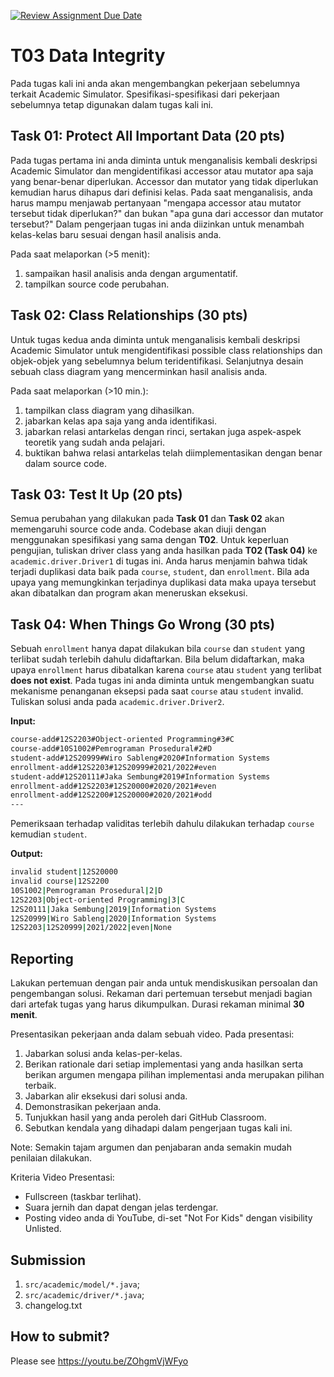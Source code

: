 [![Review Assignment Due Date](https://classroom.github.com/assets/deadline-readme-button-22041afd0340ce965d47ae6ef1cefeee28c7c493a6346c4f15d667ab976d596c.svg)](https://classroom.github.com/a/RfB0-Cnc)
# T03 Data Integrity
Pada tugas kali ini anda akan mengembangkan pekerjaan sebelumnya terkait Academic Simulator. Spesifikasi-spesifikasi dari pekerjaan sebelumnya tetap digunakan dalam tugas kali ini.

## Task 01: Protect All Important Data (20 pts)

Pada tugas pertama ini anda diminta untuk menganalisis kembali deskripsi Academic Simulator dan mengidentifikasi accessor atau mutator apa saja yang benar-benar diperlukan. Accessor dan mutator yang tidak diperlukan kemudian harus dihapus dari definisi kelas. Pada saat menganalisis, anda harus mampu menjawab pertanyaan "mengapa accessor atau mutator tersebut tidak diperlukan?" dan bukan "apa guna dari accessor dan mutator tersebut?" Dalam pengerjaan tugas ini anda diizinkan untuk menambah kelas-kelas baru sesuai dengan hasil analisis anda.

Pada saat melaporkan (>5 menit):
1. sampaikan hasil analisis anda dengan argumentatif.
2. tampilkan source code perubahan.

## Task 02: Class Relationships (30 pts)

Untuk tugas kedua anda diminta untuk menganalisis kembali deskripsi Academic Simulator untuk mengidentifikasi possible class relationships dan objek-objek yang sebelumnya belum teridentifikasi. Selanjutnya desain sebuah class diagram yang mencerminkan hasil analisis anda.

Pada saat melaporkan (>10 min.):
1. tampilkan class diagram yang dihasilkan.
2. jabarkan kelas apa saja yang anda identifikasi.
3. jabarkan relasi antarkelas dengan rinci, sertakan juga aspek-aspek teoretik yang sudah anda pelajari.
4. buktikan bahwa relasi antarkelas telah diimplementasikan dengan benar dalam source code.

## Task 03: Test It Up (20 pts)

Semua perubahan yang dilakukan pada **Task 01** dan **Task 02** akan memengaruhi source code anda. Codebase akan diuji dengan menggunakan spesifikasi yang sama dengan **T02**. Untuk keperluan pengujian, tuliskan driver class yang anda hasilkan pada **T02 (Task 04)** ke ```academic.driver.Driver1``` di tugas ini. Anda harus menjamin bahwa tidak terjadi duplikasi data baik pada ```course```, ```student```, dan ```enrollment```. Bila ada upaya yang memungkinkan terjadinya duplikasi data maka upaya tersebut akan dibatalkan dan program akan meneruskan eksekusi.

## Task 04: When Things Go Wrong (30 pts)

Sebuah ```enrollment``` hanya dapat dilakukan bila ```course``` dan ```student``` yang terlibat sudah terlebih dahulu didaftarkan. Bila belum didaftarkan, maka upaya ```enrollment``` harus dibatalkan karena ```course``` atau ```student``` yang terlibat **does not exist**. Pada tugas ini anda diminta untuk mengembangkan suatu mekanisme penanganan eksepsi pada saat ```course``` atau ```student``` invalid. Tuliskan solusi anda pada ```academic.driver.Driver2```.

**Input:**
```bash
course-add#12S2203#Object-oriented Programming#3#C
course-add#10S1002#Pemrograman Prosedural#2#D
student-add#12S20999#Wiro Sableng#2020#Information Systems
enrollment-add#12S2203#12S20999#2021/2022#even
student-add#12S20111#Jaka Sembung#2019#Information Systems
enrollment-add#12S2203#12S20000#2020/2021#even
enrollment-add#12S2200#12S20000#2020/2021#odd
---

```

Pemeriksaan terhadap validitas terlebih dahulu dilakukan terhadap ```course``` kemudian ```student```.

**Output:**
```bash
invalid student|12S20000
invalid course|12S2200
10S1002|Pemrograman Prosedural|2|D
12S2203|Object-oriented Programming|3|C
12S20111|Jaka Sembung|2019|Information Systems
12S20999|Wiro Sableng|2020|Information Systems
12S2203|12S20999|2021/2022|even|None

```

## Reporting
Lakukan pertemuan dengan pair anda untuk mendiskusikan persoalan dan pengembangan solusi. Rekaman dari pertemuan tersebut menjadi bagian dari artefak tugas yang harus dikumpulkan. Durasi rekaman minimal **30 menit**.

Presentasikan pekerjaan anda dalam sebuah video. Pada presentasi:
1. Jabarkan solusi anda kelas-per-kelas.
2. Berikan rationale dari setiap implementasi yang anda hasilkan serta berikan argumen mengapa pilihan implementasi anda merupakan pilihan terbaik.
3. Jabarkan alir eksekusi dari solusi anda.
4. Demonstrasikan pekerjaan anda.
5. Tunjukkan hasil yang anda peroleh dari GitHub Classroom.
6. Sebutkan kendala yang dihadapi dalam pengerjaan tugas kali ini.

Note: Semakin tajam argumen dan penjabaran anda semakin mudah penilaian dilakukan.

Kriteria Video Presentasi:
+ Fullscreen (taskbar terlihat).
+ Suara jernih dan dapat dengan jelas terdengar.
+ Posting video anda di YouTube, di-set "Not For Kids" dengan visibility Unlisted.

## Submission
1. ```src/academic/model/*.java```;
2. ```src/academic/driver/*.java```;
3. changelog.txt

## How to submit?
Please see https://youtu.be/ZOhgmVjWFyo
